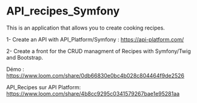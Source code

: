 # API_recipes_Symfony

This is an application that allows you to create cooking recipes.

1- Create an API with API_Platform/Symfony : https://api-platform.com/

2- Create a front for the CRUD managment of Recipes with Symfony/Twig and Bootstrap.

Démo :
https://www.loom.com/share/0db66830e0bc4b028c804464f9de2526

API_Recipes sur API Platform: 
https://www.loom.com/share/4b8cc9295c0341579267bae1e95281aa

